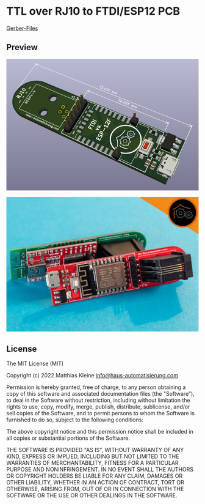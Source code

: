 # TTL over RJ10 to FTDI/ESP12 PCB

[Gerber-Files](https://github.com/klein0r/pcb-ttl-ftdi-esp-adapter/releases)

## Preview

![PCB Preview](https://raw.githubusercontent.com/klein0r/pcb-ttl-ftdi-esp-adapter/master/preview.png)

![PCB Photo](https://raw.githubusercontent.com/klein0r/pcb-ttl-ftdi-esp-adapter/master/previewReal.jpg)

## License

The MIT License (MIT)

Copyright (c) 2022 Matthias Kleine <info@haus-automatisierung.com>

Permission is hereby granted, free of charge, to any person obtaining a copy
of this software and associated documentation files (the "Software"), to deal
in the Software without restriction, including without limitation the rights
to use, copy, modify, merge, publish, distribute, sublicense, and/or sell
copies of the Software, and to permit persons to whom the Software is
furnished to do so, subject to the following conditions:

The above copyright notice and this permission notice shall be included in
all copies or substantial portions of the Software.

THE SOFTWARE IS PROVIDED "AS IS", WITHOUT WARRANTY OF ANY KIND, EXPRESS OR
IMPLIED, INCLUDING BUT NOT LIMITED TO THE WARRANTIES OF MERCHANTABILITY,
FITNESS FOR A PARTICULAR PURPOSE AND NONINFRINGEMENT. IN NO EVENT SHALL THE
AUTHORS OR COPYRIGHT HOLDERS BE LIABLE FOR ANY CLAIM, DAMAGES OR OTHER
LIABILITY, WHETHER IN AN ACTION OF CONTRACT, TORT OR OTHERWISE, ARISING FROM,
OUT OF OR IN CONNECTION WITH THE SOFTWARE OR THE USE OR OTHER DEALINGS IN
THE SOFTWARE.
